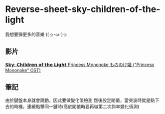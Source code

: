 # Reverse-sheet-sky-children-of-the-light
我想要彈更多的音樂 ((っ･ω･)っ

## 影片
[𝗦𝗸𝘆: 𝗖𝗵𝗶𝗹𝗱𝗿𝗲𝗻 𝗼𝗳 𝘁𝗵𝗲 𝗟𝗶𝗴𝗵𝘁 Princess Mononoke もののけ姫 ("Princess Mononoke" OST)](https://www.youtube.com/watch?v=50pJv09yb90)

## 筆記
由於鍵盤本身就會跳動，因此要做變化值檢測
然後設定閥值，當突波時就是點下去的時機，連續點擊同一鍵時(高於閥值時要再做第二次斜率變化偵測)
